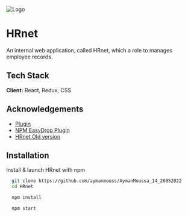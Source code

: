 
![Logo](https://i.postimg.cc/9XKCB07y/Screenshot-2022-06-27-at-11-55-09.png)


# HRnet

An internal web application, called HRnet, which a role to manages employee records.


## Tech Stack

**Client:** React, Redux, CSS



## Acknowledgements

 - [Plugin](https://github.com/aymanmouss/Moussa_Ayman_1_code_plugin_jQuery_26052022)
 - [NPM EasyDrop Plugin](https://www.npmjs.com/package/easy-drop)
 - [HRnet Old version](https://github.com/OpenClassrooms-Student-Center/P12_Front-end)


## Installation

Install & launch HRnet with npm
```bash
  git clone https://github.com/aymanmouss/AymanMoussa_14_26052022
  cd HRnet
```
```bash
  npm install
```
```bash
  npm start
```
    
